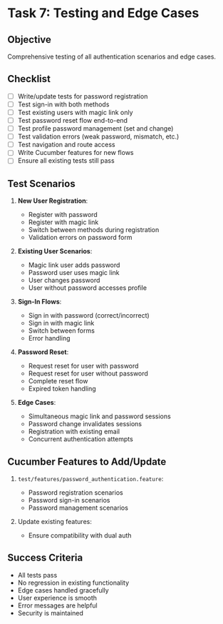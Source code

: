 # Task 7: Testing and Edge Cases

## Objective
Comprehensive testing of all authentication scenarios and edge cases.

## Checklist

- [ ] Write/update tests for password registration
- [ ] Test sign-in with both methods
- [ ] Test existing users with magic link only
- [ ] Test password reset flow end-to-end
- [ ] Test profile password management (set and change)
- [ ] Test validation errors (weak password, mismatch, etc.)
- [ ] Test navigation and route access
- [ ] Write Cucumber features for new flows
- [ ] Ensure all existing tests still pass

## Test Scenarios

1. **New User Registration**:
   - Register with password
   - Register with magic link
   - Switch between methods during registration
   - Validation errors on password form

2. **Existing User Scenarios**:
   - Magic link user adds password
   - Password user uses magic link
   - User changes password
   - User without password accesses profile

3. **Sign-In Flows**:
   - Sign in with password (correct/incorrect)
   - Sign in with magic link
   - Switch between forms
   - Error handling

4. **Password Reset**:
   - Request reset for user with password
   - Request reset for user without password
   - Complete reset flow
   - Expired token handling

5. **Edge Cases**:
   - Simultaneous magic link and password sessions
   - Password change invalidates sessions
   - Registration with existing email
   - Concurrent authentication attempts

## Cucumber Features to Add/Update

1. `test/features/password_authentication.feature`:
   - Password registration scenarios
   - Password sign-in scenarios
   - Password management scenarios

2. Update existing features:
   - Ensure compatibility with dual auth

## Success Criteria

- All tests pass
- No regression in existing functionality
- Edge cases handled gracefully
- User experience is smooth
- Error messages are helpful
- Security is maintained